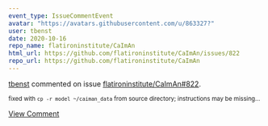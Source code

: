 ```yaml
---
event_type: IssueCommentEvent
avatar: "https://avatars.githubusercontent.com/u/863327?"
user: tbenst
date: 2020-10-16
repo_name: flatironinstitute/CaImAn
html_url: https://github.com/flatironinstitute/CaImAn/issues/822
repo_url: https://github.com/flatironinstitute/CaImAn
---
```


<a href='https://github.com/tbenst' target='_blank'>tbenst</a> commented on issue <a href='https://github.com/flatironinstitute/CaImAn/issues/822' target='_blank'>flatironinstitute/CaImAn#822</a>.

<small>fixed with `cp -r model ~/caiman_data` from source directory; instructions may be missing...</small>

<a href='https://github.com/flatironinstitute/CaImAn/issues/822' target='_blank'>View Comment</a>
